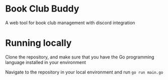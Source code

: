 # Book Club Buddy

A web tool for book club management with discord integration

# Running locally

Clone the repository, and make sure that you have the Go programming language installed in your environment

Navigate to the repository in your local environment and run `go run main.go`
